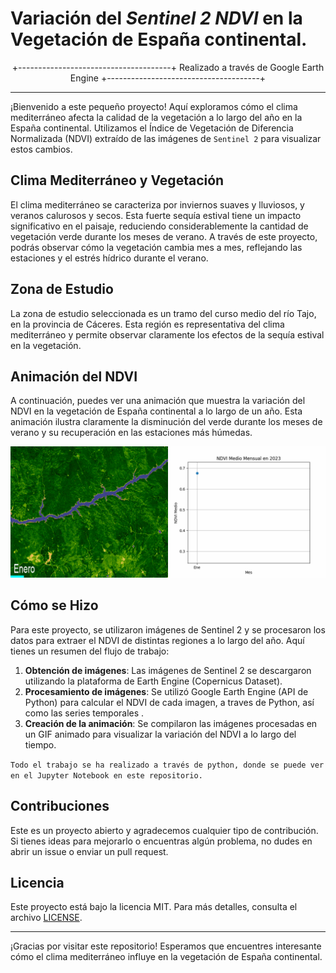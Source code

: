 # Variación del *Sentinel 2 NDVI* en la Vegetación de España continental. 

<div align="center">
+--------------------------------------+
 Realizado a través de Google Earth Engine 
+--------------------------------------+
</div>

----


¡Bienvenido a este pequeño proyecto! Aquí exploramos cómo el clima mediterráneo afecta la calidad de la vegetación a lo largo del año en la España continental. Utilizamos el Índice de Vegetación de Diferencia Normalizada (NDVI) extraído de las imágenes de `Sentinel 2` para visualizar estos cambios.

## Clima Mediterráneo y Vegetación

El clima mediterráneo se caracteriza por inviernos suaves y lluviosos, y veranos calurosos y secos. Esta fuerte sequía estival tiene un impacto significativo en el paisaje, reduciendo considerablemente la cantidad de vegetación verde durante los meses de verano. A través de este proyecto, podrás observar cómo la vegetación cambia mes a mes, reflejando las estaciones y el estrés hídrico durante el verano.

## Zona de Estudio

La zona de estudio seleccionada es un tramo del curso medio del río Tajo, en la provincia de Cáceres. Esta región es representativa del clima mediterráneo y permite observar claramente los efectos de la sequía estival en la vegetación.

## Animación del NDVI

A continuación, puedes ver una animación que muestra la variación del NDVI en la vegetación de España continental a lo largo de un año. Esta animación ilustra claramente la disminución del verde durante los meses de verano y su recuperación en las estaciones más húmedas.

![Animación del NDVI](animations/combined_ndvi_animation.gif)

## Cómo se Hizo

Para este proyecto, se utilizaron imágenes de Sentinel 2 y se procesaron los datos para extraer el NDVI de distintas regiones a lo largo del año. Aquí tienes un resumen del flujo de trabajo:

1. **Obtención de imágenes**: Las imágenes de Sentinel 2 se descargaron utilizando la plataforma de Earth Engine (Copernicus Dataset).
2. **Procesamiento de imágenes**: Se utilizó Google Earth Engine (API de Python) para calcular el NDVI de cada imagen, a traves de Python, así como las series temporales .
3. **Creación de la animación**: Se compilaron las imágenes procesadas en un GIF animado para visualizar la variación del NDVI a lo largo del tiempo.

`Todo el trabajo se ha realizado a través de python, donde se puede ver en el Jupyter Notebook en este repositorio.`

## Contribuciones

Este es un proyecto abierto y agradecemos cualquier tipo de contribución. Si tienes ideas para mejorarlo o encuentras algún problema, no dudes en abrir un issue o enviar un pull request.

## Licencia

Este proyecto está bajo la licencia MIT. Para más detalles, consulta el archivo [LICENSE](LICENSE).

---

¡Gracias por visitar este repositorio! Esperamos que encuentres interesante cómo el clima mediterráneo influye en la vegetación de España continental.


